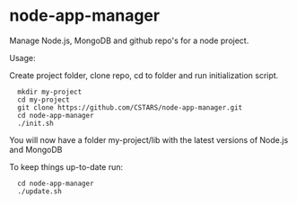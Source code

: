 node-app-manager
================

Manage Node.js, MongoDB and github repo's for a node project.

Usage:

Create project folder, clone repo, cd to folder and run initialization script.
```
  mkdir my-project
  cd my-project
  git clone https://github.com/CSTARS/node-app-manager.git
  cd node-app-manager
  ./init.sh
```

You will now have a folder my-project/lib with the latest versions of Node.js and MongoDB

To keep things up-to-date run:
```
  cd node-app-manager
  ./update.sh
```
